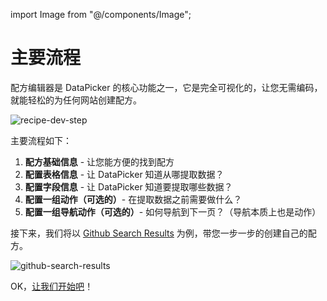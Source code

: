 import Image from "@/components/Image";

# 主要流程

配方编辑器是 DataPicker 的核心功能之一，它是完全可视化的，让您无需编码，就能轻松的为任何网站创建配方。

<Image src="/screenshots/recipe-dev-step.png" alt="recipe-dev-step" />

主要流程如下：

1. **配方基础信息** - 让您能方便的找到配方
2. **配置表格信息** - 让 DataPicker 知道从哪提取数据？
3. **配置字段信息** - 让 DataPicker 知道要提取哪些数据？
4. **配置一组动作（可选的）**- 在提取数据之前需要做什么？
5. **配置一组导航动作（可选的）**- 如何导航到下一页？（导航本质上也是动作）

接下来，我们将以 [Github Search Results](https://github.com/search?q=hello+world&type=Repositories) 为例，带您一步一步的创建自己的配方。

<Image src="/screenshots/github-search-results.png" alt="github-search-results" />

OK，[让我们开始吧](/zh-CN/docs/recipe-development/basic-info)！
